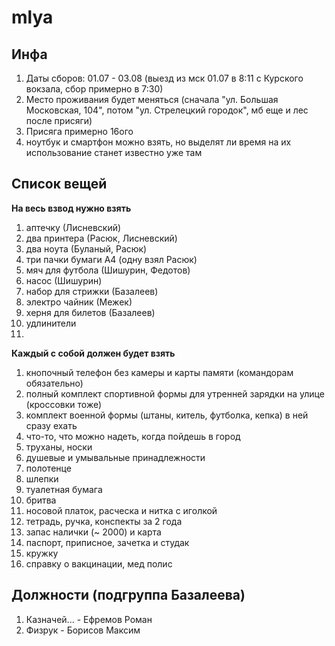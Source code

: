 # mlya 

## Инфа
1) Даты сборов: 01.07 - 03.08 (выезд из мск 01.07 в 8:11 с Курского вокзала, сбор примерно в 7:30)
2) Место проживания будет меняться (сначала "ул. Большая Московская, 104", потом "ул. Стрелецкий городок", мб еще и лес после присяги) 
3) Присяга примерно 16ого 
4) ноутбук и смартфон можно взять, но выделят ли время на их использование станет известно уже там 
  
## Список вещей 
**На весь взвод нужно взять**  
1) аптечку (Лисневский)  
2) два принтера (Расюк, Лисневский)
3) два ноута (Буланый, Расюк) 
4) три пачки бумаги А4 (одну взял Расюк)
5) мяч для футбола (Шишурин, Федотов)
6) насос (Шишурин)
7) набор для стрижки (Базалеев)
8) электро чайник (Межек)
9) херня для билетов (Базалеев)
10) удлинители
11) 

**Каждый с собой должен будет взять**  
1) кнопочный телефон без камеры и карты памяти (командорам обязательно)  
2) полный комплект спортивной формы для утренней зарядки на улице (кроссовки тоже)  
3) комплект военной формы (штаны, китель, футболка, кепка) в ней сразу ехать  
4) что-то, что можно надеть, когда пойдешь в город  
5) труханы, носки  
6) душевые и умывальные принадлежности   
7) полотенце  
8) шлепки  
9) туалетная бумага  
10) бритва  
11) носовой платок, расческа и нитка с иголкой 
12) тетрадь, ручка, конспекты за 2 года  
13) запас налички (~ 2000) и карта
14) паспорт, приписное, зачетка и студак
15) кружку
16) справку о вакцинации, мед полис

## Должности (подгруппа Базалеева)
1) Казначей... - Ефремов Роман
2) Физрук - Борисов Максим 
